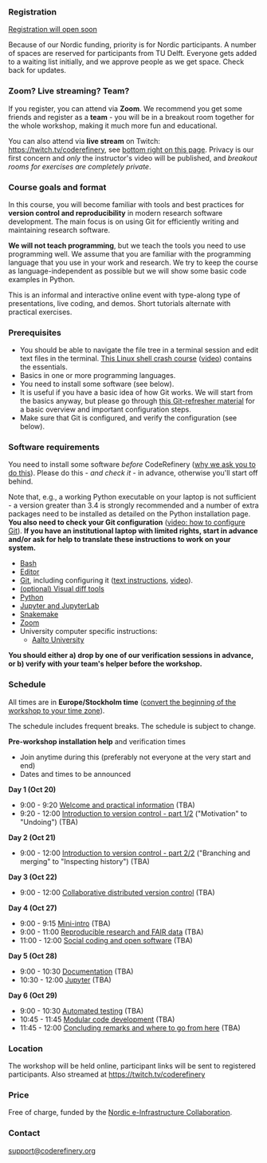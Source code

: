 

### Registration

<a class="btn btn-info disabled" href="#" data-mode="1" target="_blank">Registration will open soon</a>

Because of our Nordic funding, priority is for Nordic participants. A number of
spaces are reserved for participants from TU Delft. Everyone gets added to a
waiting list initially, and we approve people as we get space. Check back for
updates.


### Zoom?  Live streaming?  Team?

If you register, you can attend via **Zoom**.  We recommend you get
some friends and register as a **team** - you will be in a breakout
room together for the whole workshop, making it much more fun and
educational.

You can also attend via **live stream** on Twitch: <https://twitch.tv/coderefinery>,
see [bottom right on this page](#streaming-info).
Privacy is our first concern and *only* the instructor's video will be
published, and *breakout rooms for exercises are completely private*.


### Course goals and format

In this course, you will become familiar with tools and best practices for
**version control and reproducibility** in modern research software development.
The main focus is on using Git for efficiently writing and maintaining research
software.

**We will not teach programming**, but we teach the tools you need to use programming
well.  We assume that you are familiar with the programming language that you
use in your work and research. We try to keep the course as
language-independent as possible but we will show some basic code examples in
Python.

This is an informal and interactive online event with type-along type
of presentations, live coding, and demos. Short tutorials alternate
with practical exercises.


### Prerequisites

- You should be able to navigate the file tree in a terminal session and edit
  text files in the terminal.
  [This Linux shell crash course](https://scicomp.aalto.fi/scicomp/shell.html)
  ([video](https://youtu.be/56p6xX0aToI))
  contains the essentials.
- Basics in one or more programming languages.
- You need to install some software (see below).
- It is useful if you have a basic idea of how Git works. We will start from
  the basics anyway, but please go through
  [this Git-refresher material](https://coderefinery.github.io/git-refresher/)
  for a basic overview and important configuration steps.
- Make sure that Git is configured, and verify the configuration (see below).


### Software requirements

You need to install some software *before* CodeRefinery ([why we ask
you to do
this](https://coderefinery.github.io/installation/#why-are-we-asking-participants-to-install-software)).
Please do this - *and check it* - in advance, otherwise you'll start off
behind.

Note that, e.g., a working Python executable on your laptop is not sufficient -
a version greater than 3.4 is strongly recommended and a number of extra
packages need to be installed as detailed on the Python installation
page. **You also need to check your Git configuration**
([video: how to configure Git](https://www.youtube.com/watch?v=WdDTp8NeHBs&list=PLpLblYHCzJACyKCfHnPwRruOxllNoHsEg)).
**If you have an institutional laptop with limited rights, start in advance
and/or ask for help to translate these instructions to work on your system.**

- [Bash](https://coderefinery.github.io/installation/bash/)
- [Editor](https://coderefinery.github.io/installation/editors/)
- [Git](https://coderefinery.github.io/installation/git/), including
  configuring it ([text instructions](https://coderefinery.github.io/installation/git/#configuring-git),
  [video](https://www.youtube.com/watch?v=WdDTp8NeHBs&t=258s)).
- [(optional) Visual diff tools](https://coderefinery.github.io/installation/difftools/)
- [Python](https://coderefinery.github.io/installation/python/)
- [Jupyter and JupyterLab](https://coderefinery.github.io/installation/jupyter)
- [Snakemake](https://coderefinery.github.io/installation/snakemake)
- [Zoom](https://coderefinery.github.io/installation/zoom/)
- University computer specific instructions:
  - [Aalto University](https://scicomp.aalto.fi/news/coderefinery/)

**You should either a) drop by one of our verification sessions in
advance, or b) verify with your team's helper before the workshop.**


### Schedule

All times are in **Europe/Stockholm time**
([convert the beginning of the workshop to your time zone](https://arewemeetingyet.com/Stockholm/2020-10-20/09:00/CodeRefinery)).

The schedule includes frequent breaks.
The schedule is subject to change.

**Pre-workshop installation help** and verification times
- Join anytime during this (preferably not everyone at the very start
  and end)
- Dates and times to be announced


**Day 1 (Oct 20)**
- 9:00 - 9:20
  [Welcome and practical information](https://github.com/coderefinery/workshop-intro/blob/master/README.md)
  (TBA)
- 9:20 - 12:00
  [Introduction to version control - part 1/2](https://coderefinery.github.io/git-intro/) ("Motivation" to "Undoing")
  (TBA)


**Day 2 (Oct 21)**
- 9:00 - 12:00
  [Introduction to version control - part 2/2](https://coderefinery.github.io/git-intro/) ("Branching and merging" to "Inspecting history")
  (TBA)


**Day 3 (Oct 22)**
- 9:00 - 12:00
  [Collaborative distributed version control](https://coderefinery.github.io/git-collaborative/)
  (TBA)


**Day 4 (Oct 27)**
- 9:00 - 9:15
  [Mini-intro](https://github.com/coderefinery/workshop-intro/blob/master/README.md)
  (TBA)
- 9:00 - 11:00
  [Reproducible research and FAIR data](https://coderefinery.github.io/reproducible-research/)
  (TBA)
- 11:00 - 12:00
  [Social coding and open software](https://cicero.xyz/v3/remark/0.14.0/github.com/coderefinery/social-coding/master/talk.md)
  (TBA)


**Day 5 (Oct 28)**
- 9:00 - 10:30
  [Documentation](https://coderefinery.github.io/documentation/)
  (TBA)
- 10:30 - 12:00
  [Jupyter](https://coderefinery.github.io/jupyter/)
  (TBA)


**Day 6 (Oct 29)**
- 9:00 - 10:30
  [Automated testing](https://coderefinery.github.io/testing/)
  (TBA)
- 10:45 - 11:45
  [Modular code development](https://github.com/coderefinery/modular-type-along)
  (TBA)
- 11:45 - 12:00
  [Concluding remarks and where to go from here](https://github.com/coderefinery/workshop-outro/blob/master/README.md)
  (TBA)


### Location

The workshop will be held online, participant links will be sent to
registered participants.  Also streamed at <https://twitch.tv/coderefinery>


### Price

Free of charge, funded by the [Nordic e-Infrastructure
Collaboration](https://neic.no/).


### Contact

support@coderefinery.org
